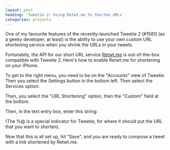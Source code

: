 ```yaml
---
layout: post
heading: 'Tweetie 2: Using Retwt.me To Shorten URLs'
categories: projects
---
```


One of my favourite features of the recently-launched Tweetie 2 (#1581) (as a geeky developer, at least) is the ability to use your own custom URL shortening service when you shrink the URLs in your tweets.

Fortunately, the API for our short URL service [Retwt.me](http://web.archive.org/web/20090829065002/http://retwt.me/-/) is out-of-the-box compatible with Tweetie 2. Here's how to enable Retwt.me for shortening on your iPhone.

To get to the right menu, you need to be on the "Accounts" view of Tweetie. Then you select the Settings button in the bottom left. Then select the Services option:

<!-- Replace missing image from http://media.chris-alexander.co.uk/wp-content/uploads/2009/12/IMG_0051-200x300.png -->

Then, you select the "URL Shortening" option, then the "Custom" field at the bottom.

<!-- Replace missing image from http://media.chris-alexander.co.uk/wp-content/uploads/2009/12/IMG_0052-200x300.png -->

Then, in the text entry box, enter this string:

<!-- Replace missing image from http://media.chris-alexander.co.uk/wp-content/uploads/2009/12/IMG_0053-200x300.png -->

(The %@ is a special indicator for Tweetie, for where it should put the URL that you want to shorten).

Now that this is all set up, hit "Save", and you are ready to compose a tweet with a link shortened by Retwt.me.

<!-- Replace missing image from http://media.chris-alexander.co.uk/wp-content/uploads/2009/12/IMG_0054-200x300.png -->

<!-- Replace missing image from http://media.chris-alexander.co.uk/wp-content/uploads/2009/12/IMG_0055-200x300.png -->